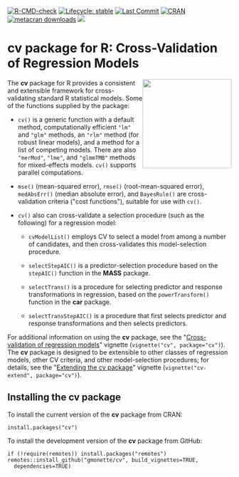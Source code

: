 <!-- badges: start -->

[![R-CMD-check](https://github.com/gmonette/cv/actions/workflows/R-CMD-check.yaml/badge.svg)](https://github.com/gmonette/cv/actions/workflows/R-CMD-check.yaml) [![Lifecycle: stable](https://img.shields.io/badge/lifecycle-stable-brightgreen.svg)](https://lifecycle.r-lib.org/articles/stages.html#stable) [![Last Commit](https://img.shields.io/github/last-commit/gmonette/cv)](https://github.com/gmonette/cv) [![CRAN](https://www.r-pkg.org/badges/version/cv)](https://cran.r-project.org/package=cv)
[![metacran downloads](https://cranlogs.r-pkg.org/badges/grand-total/cv)](https://cran.r-project.org/package=cv)
[![](https://img.shields.io/badge/pkgdown%20site-brightgreen)](https://gmonette.github.io/cv/) 

<!-- badges: end -->

# cv package for R: Cross-Validation of Regression Models

<img src="man/figures/cv-hex.png" style="float:right; height:200px;"/>

The **cv** package for R provides a consistent and extensible framework for cross-validating standard R statistical models. Some of the functions supplied by the package:

-   `cv()` is a generic function with a default method, computationally efficient `"lm"` and `"glm"` methods, an `"rlm"` method (for robust linear models), and a method for a list of competing models. There are also `"merMod"`, `"lme"`, and `"glmmTMB"` methods for mixed-effects models. `cv()` supports parallel computations.

-   `mse()` (mean-squared error), `rmse()` (root-mean-squared error), `medAbsErr()` (median absolute error), and `BayesRule()` are cross-validation criteria ("cost functions"), suitable for use with `cv()`.

-   `cv()` also can cross-validate a selection procedure (such as the following) for a regression model:

    - `cvModelList()` employs CV to select a model from among a number of candidates, and then cross-validates this model-selection procedure.

    -   `selectStepAIC()` is a predictor-selection procedure based on the `stepAIC()` function in the **MASS** package.

    -   `selectTrans()` is a procedure for selecting predictor and response transformations in regression, based on the `powerTransform()` function in the **car** package.

    -   `selectTransStepAIC()` is a procedure that first selects predictor and response transformations and then selects predictors.

For additional information on using the **cv** package, see the "[Cross-validation of regression models](https://gmonette.github.io/cv/articles/cv.html)" vignette (`vignette("cv", package="cv")`). The **cv** package is designed to be extensible to other classes of regression models, other CV criteria, and other model-selection procedures; for details, see the "[Extending the cv package](https://gmonette.github.io/cv/articles/cv-extend.html)" vignette (`vignette("cv-extend", package="cv")`).

## Installing the cv package

To install the current version of the **cv** package from CRAN:

```
install.packages("cv")
```

To install the development version of the **cv** package from GitHub:

```
if (!require(remotes)) install.packages("remotes")
remotes::install_github("gmonette/cv", build_vignettes=TRUE,
  dependencies=TRUE)
```
